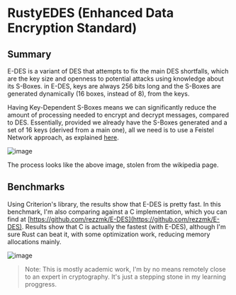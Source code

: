 # RustyEDES (Enhanced Data Encryption Standard)

## Summary
E-DES is a variant of DES that attempts to fix the main DES shortfalls, which are the key size and openness to potential attacks using knowledge about its S-Boxes.
in E-DES, keys are always 256 bits long and the S-Boxes are generated dynamically (16 boxes, instead of 8), from the keys.

Having Key-Dependent S-Boxes means we can significantly reduce the amount of processing needed to encrypt and decrypt messages, compared to DES. Essentially, provided we already have the S-Boxes generated and a set of 16 keys (derived from a main one), all we need is to use a Feistel Network approach, as explained [here](https://en.wikipedia.org/wiki/Feistel_cipher).

![image](https://user-images.githubusercontent.com/16304428/202696534-1c821202-3754-430b-ac95-f73d9b702d9e.png)

The process looks like the above image, stolen from the wikipedia page.

## Benchmarks
Using Criterion's library, the results show that E-DES is pretty fast. In this benchmark, I'm also comparing against a C implementation, which you can find at [https://github.com/rezzmk/E-DES](https://github.com/rezzmk/E-DES). Results show that C is actually the fastest (with E-DES), although I'm sure Rust can beat it, with some optimization work, reducing memory allocations mainly.

![image](https://user-images.githubusercontent.com/16304428/202698736-0fa31738-3e71-4e9c-8273-1dc71d3c12aa.png)

> Note: This is mostly academic work, I'm by no means remotely close to an expert in cryptography. It's just a stepping stone in my learning proggress.
